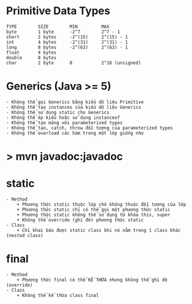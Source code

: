 # Primitive Data Types

	TYPE		SIZE		MIN			MAX
	byte		1 byte		-2^7		2^7 - 1
	short		2 bytes		-2^(15)		2^(15) - 1		
	int			4 bytes		-2^(31)		2^(31) - 1
	long		8 bytes		-2^(63)		2^(63) - 1
	float 		4 bytes	
	double 		8 bytes
	char		2 byte		0			2^16 (unsigned)

# Generics (Java >= 5)
	
	- Không thể gọi Generics bằng kiểu dữ liệu Primitive
	- Không thể tạo instances của kiểu dữ liệu Generics
	- Không thể sử dụng static cho Generics
	- Không thể ép kiểu hoặc sử dụng instanceof
	- Không thể tạo mảng với parameterized types
	- Không thể tạo, catch, throw đối tượng của parameterized types
	- Không thể overload các hàm trong một lớp giống như
	
# > mvn javadoc:javadoc

# static
	- Method
		+ Phương thức static thuộc lớp chứ không thuộc đối tượng của lớp
		+ Phương thức static chỉ có thể gọi một phương thức static
		+ Phương thức static không thể sử dụng từ khóa this, super
		+ Không thể override (ghi đè) phương thức static
	- Class
		+ Chỉ khai báo được static class khi nó nằm trong 1 class khác (nested class)
		
# final
	- Method
		+ Phương thức final có thể KẾ THỪA nhưng không thể ghi đè (override)
	- Class
		+ Không thể kế thừa class final
	
	
	
	
	
	
	
	
	
	
	
	